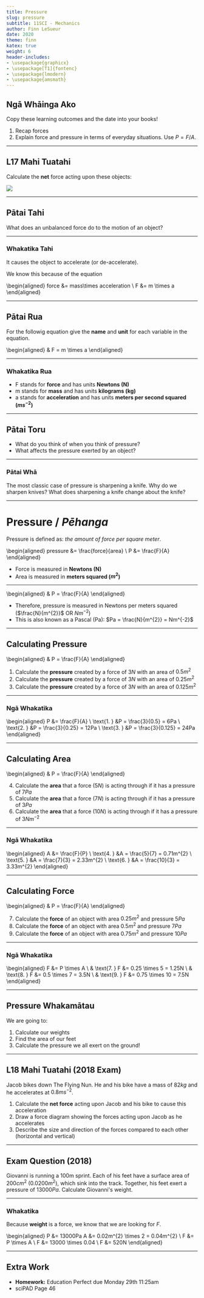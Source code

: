 ```yaml
---
title: Pressure
slug: pressure
subtitle: 11SCI - Mechanics
author: Finn LeSueur
date: 2020
theme: finn
katex: true
weight: 6
header-includes:
- \usepackage{graphicx}
- \usepackage[T1]{fontenc}
- \usepackage{lmodern}
- \usepackage{amsmath}
---
```


## Ngā Whāinga Ako

Copy these learning outcomes and the date into your books!

1. Recap forces
2. Explain force and pressure in terms of everyday situations. Use $P = F/A$.

---

## L17 Mahi Tuatahi

Calculate the __net__ force acting upon these objects:

![](../assets/4-unbalanced-forces.png)

---

## Pātai Tahi

What does an unbalanced force do to the motion of an object?

---

### Whakatika Tahi

It causes the object to accelerate (or de-accelerate).

We know this because of the equation

\begin{aligned}
    force &= mass\times acceleration \\
    F &= m \times a
\end{aligned}

---

## Pātai Rua

For the followig equation give the __name__ and __unit__ for each variable in the equation.

\begin{aligned}
    & F = m \times a
\end{aligned}

---

### Whakatika Rua

- F stands for __force__ and has units __Newtons (N)__
- m stands for __mass__ and has units __kilograms (kg)__
- a stands for __acceleration__ and has units __meters per second squared ($ms^{-2}$)__

---

## Pātai Toru

- What do you think of when you think of pressure?
- What affects the pressure exerted by an object?

---

### Pātai Whā

The most classic case of pressure is sharpening a knife. Why do we sharpen knives? What does sharpening a knife change about the knife?

---

# Pressure / _Pēhanga_

Pressure is defined as: _the amount of force per square meter_.

\begin{aligned}
    pressure &= \frac{force}{area} \\
    P &= \frac{F}{A}
\end{aligned}

- Force is measured in __Newtons (N)__
- Area is measured in __meters squared ($m^{2}$)__

---

\begin{aligned}
    & P = \frac{F}{A}
\end{aligned}

- Therefore, pressure is measured in Newtons per meters squared ($\frac{N}{m^{2}}$ OR $Nm^{-2}$)
- This is also known as a Pascal (Pa): $Pa = \frac{N}{m^{2}} = Nm^{-2}$

---

## Calculating Pressure

\begin{aligned}
    & P = \frac{F}{A}
\end{aligned}

1. Calculate the __pressure__ created by a force of $3N$ with an area of $0.5m^{2}$
2. Calculate the __pressure__ created by a force of $3N$ with an area of $0.25m^{2}$
3. Calculate the __pressure__ created by a force of $3N$ with an area of $0.125m^{2}$

---

### Ngā Whakatika

\begin{aligned}
    P &= \frac{F}{A} \\
    \text{1. } &P = \frac{3}{0.5} = 6Pa \\
    \text{2. } &P = \frac{3}{0.25} = 12Pa \\
    \text{3. } &P = \frac{3}{0.125} = 24Pa
\end{aligned}

---

## Calculating Area

\begin{aligned}
    & P = \frac{F}{A}
\end{aligned}

4. Calculate the __area__ that a force ($5N$) is acting through if it has a pressure of $7Pa$
5. Calculate the __area__ that a force ($7N$) is acting through if it has a pressure of $3Pa$
6. Calculate the __area__ that a force ($10N$) is acting through if it has a pressure of $3Nm^{-2}$

---

### Ngā Whakatika

\begin{aligned}
    A &= \frac{F}{P} \\
    \text{4. } &A = \frac{5}{7} = 0.71m^{2} \\
    \text{5. } &A = \frac{7}{3} =  2.33m^{2} \\
    \text{6. } &A = \frac{10}{3} = 3.33m^{2}
\end{aligned}

---

## Calculating Force

\begin{aligned}
    & P = \frac{F}{A}
\end{aligned}

7. Calculate the __force__ of an object with area $0.25m^{2}$ and pressure $5Pa$
8. Calculate the __force__ of an object with area $0.5m^{2}$ and pressure $7Pa$
9. Calculate the __force__ of an object with area $0.75m^{2}$ and pressure $10Pa$

---

### Ngā Whakatika

\begin{aligned}
    F &= P \times A \\
    & \text{7. } F &= 0.25 \times 5 = 1.25N \\
    & \text{8. } F &= 0.5 \times 7 = 3.5N \\
    & \text{9. } F &= 0.75 \times 10 = 7.5N
\end{aligned}

---

## Pressure Whakamātau

We are going to:

1. Calculate our weights
2. Find the area of our feet
3. Calculate the pressure we all exert on the ground!

---

## L18 Mahi Tuatahi (2018 Exam)

Jacob bikes down The Flying Nun. He and his bike have a mass of $82kg$ and he accelerates at $0.8ms^{-2}$.

1. Calculate the __net force__ acting upon Jacob and his bike to cause this acceleration
2. Draw a force diagram showing the forces acting upon Jacob as he accelerates
3. Describe the size and direction of the forces compared to each other (horizontal and vertical)

---

## Exam Question (2018)

Giovanni is running a 100m sprint. Each of his feet have a surface area of $200cm^{2}$ ($0.0200m^{2}$), which sink into the track. Together, his feet exert a pressure of $13000Pa$. Calculate Giovanni's weight.

---

### Whakatika

Because __weight__ is a force, we know that we are looking for $F$.

\begin{aligned}
    P &= 13000Pa
    A &= 0.02m^{2} \times 2 = 0.04m^{2} \\
    F &= P \times A \\
    F &= 13000 \times 0.04 \\
    F &= 520N
\end{aligned}

---

## Extra Work

- __Homework:__ Education Perfect due Monday 29th 11:25am
- sciPAD Page 46
